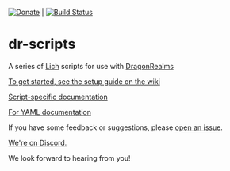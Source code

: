[![Donate](https://img.shields.io/badge/Donate-PayPal-green.svg)](http://www.paypal.me/rcuhljr) | [![Build Status](https://travis-ci.com/rpherbig/dr-scripts.svg?branch=master)](https://travis-ci.com/rpherbig/dr-scripts)

# dr-scripts
A series of [Lich](https://github.com/elanthia-online/lich-5) scripts for use with [DragonRealms](http://www.play.net/dr/)

[To get started, see the setup guide on the wiki](https://github.com/rpherbig/dr-scripts/wiki/First-Time-Setup)

[Script-specific documentation](https://elanthipedia.play.net/Lich_script_repository)

[For YAML documentation](https://github.com/rpherbig/dr-scripts/wiki/Introduction-to-Character-Settings)

If you have some feedback or suggestions, please [open an issue](https://github.com/rpherbig/dr-scripts/issues). 

[We're on Discord.](https://discord.gg/AXhcahpdnN)

We look forward to hearing from you!

